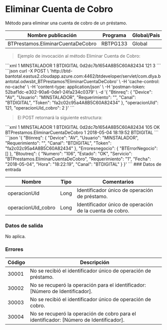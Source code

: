 # Eliminar Cuenta de Cobro 

Método para eliminar una cuenta de cobro de un préstamo. 

Nombre publicación | Programa | Global/País 
--------- | ----------- | ----------- 
BTPrestamos.EliminarCuentaDeCobro | RBTPG133 | Global 

> Ejemplo de invocación al método Eliminar Cuenta de Cobro: 

<code-group> 
<code-block title="XML" active> 
```xml 
<soapenv:Envelope xmlns:soapenv="http://schemas.xmlsoap.org/soap/envelope/" xmlns:bts="http://uy.com.dlya.bantotal/BTSOA/"> 
   <soapenv:Header/> 
   <soapenv:Body> 
      <bts:BTPrestamos.EliminarCuentaDeCobro> 
		<bts:Btinreq> 
            <bts:Device>1</bts:Device> 
            <bts:Usuario>MINSTALADOR</bts:Usuario> 
            <bts:Requerimiento>1</bts:Requerimiento> 
            <bts:Canal>BTDIGITAL</bts:Canal> 
            <bts:Token>0d2dc7b1654A8B5C60A82434</bts:Token> 
         </bts:Btinreq> 
         <bts:operacionUId>121</bts:operacionUId> 
         <bts:operacionUId_cobro>3</bts:operacionUId_cobro> 
      </bts:BTPrestamos.EliminarCuentaDeCobro> 
   </soapenv:Body> 
</soapenv:Envelope> 
``` 
</code-block> 

<code-block title="JSON"> 
```json 
curl -X POST \ 
	'http://btd-bantotal.eastus2.cloudapp.azure.com:4462/btdeveloper/servlet/com.dlya.bantotal.odwsbt_BTPrestamos?EliminarCuentaDeCobro' \ 
  -H 'cache-control: no-cache' \ 
  -H 'content-type: application/json' \ 
  -H 'postman-token: 52baf1dc-e302-90a6-0de1-24fa234c0379' \ 
  -d '{ 
	"Btinreq": { 
		"Device": "AV", 
		"Usuario": "MINSTALADOR", 
		"Requerimiento": "", 
		"Canal": "BTDIGITAL", 
		"Token": "fa2c02c95a4A8B5C60A82434" 
	}, 
		"operacionUId": 121, 
		"operacionUId_cobro": 2 
	}' 
``` 
</code-block> 
</code-group> 

> El POST retornará la siguiente estructura: 

<code-group> 
<code-block title="XML" active> 
```xml 
<SOAP-ENV:Envelope xmlns:SOAP-ENV="http://schemas.xmlsoap.org/soap/envelope/" xmlns:xsd="http://www.w3.org/2001/XMLSchema" xmlns:SOAP-ENC="http://schemas.xmlsoap.org/soap/encoding/" xmlns:xsi="http://www.w3.org/2001/XMLSchema-instance"> 
   <SOAP-ENV:Body> 
      <BTPrestamos.EliminarCuentaDeCobroResponse xmlns="http://uy.com.dlya.bantotal/BTSOA/"> 
         <Btinreq> 
            <Device>1</Device> 
            <Usuario>MINSTALADOR</Usuario> 
            <Requerimiento>1</Requerimiento> 
            <Canal>BTDIGITAL</Canal> 
            <Token>0d2dc7b1654A8B5C60A82434</Token> 
         </Btinreq> 
         <Erroresnegocio></Erroresnegocio> 
         <Btoutreq> 
            <Numero>105</Numero> 
            <Estado>OK</Estado> 
            <Servicio>BTPrestamos.EliminarCuentaDeCobro</Servicio> 
            <Requerimiento>1</Requerimiento> 
            <Fecha>2018-05-04</Fecha> 
            <Hora>18:19:52</Hora> 
            <Canal>BTDIGITAL</Canal> 
         </Btoutreq> 
      </BTPrestamos.EliminarCuentaDeCobroResponse> 
   </SOAP-ENV:Body> 
</SOAP-ENV:Envelope> 
``` 
</code-block> 

<code-block title="JSON"> 
```json 
'{ 
	"Btinreq": { 
		"Device": "AV", 
		"Usuario": "MINSTALADOR", 
		"Requerimiento": "", 
		"Canal": "BTDIGITAL", 
		"Token": "fa2c02c95a4A8B5C60A82434" 
	}, 
    "Erroresnegocio": { 
        "BTErrorNegocio": [] 
    }, 
    "Btoutreq": { 
        "Numero": "106", 
        "Estado": "OK", 
        "Servicio": "BTPrestamos.EliminarCuentaDeCobro", 
        "Requerimiento": "1", 
        "Fecha": "2018-05-04", 
        "Hora": "18:22:19", 
        "Canal": "BTDIGITAL" 
    } 
}' 
``` 
</code-block> 
</code-group>  
### Datos de entrada 

Nombre | Tipo | Comentarios 
--------- | ----------- | ----------- 
operacionUId | Long | Identificador único de operación de préstamo. 
operacionUId_cobro | Long | Identificador único de operación de la cuenta de cobro. 

### Datos de salida 

No aplica. 

### Errores 

Código | Descripción 
--------- | ----------- 
30001 | No se recibió el identificador único de operación de préstamo. 
30002 | No se recuperó la operación para el identificador: [Número de Identificador]. 
30003 | No se recibió el identificador único de operación de cobro. 
30004 | No se recuperó la operación de cobro para el identificador: [Número de Identificador]. 

 
